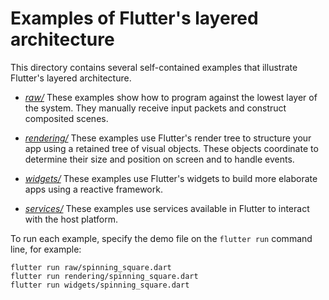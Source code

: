 # Examples of Flutter's layered architecture

This directory contains several self-contained examples that illustrate
Flutter's layered architecture.

 * [*raw/*](raw/) These examples show how to program against the lowest layer of
   the system. They manually receive input packets and construct composited
   scenes.

 * [*rendering/*](rendering/) These examples use Flutter's render tree to
   structure your app using a retained tree of visual objects. These objects
   coordinate to determine their size and position on screen and to handle
   events.

 * [*widgets/*](widgets/) These examples use Flutter's widgets to build more
   elaborate apps using a reactive framework.

 * [*services/*](services/) These examples use services available in Flutter to
   interact with the host platform.

To run each example, specify the demo file on the `flutter run`
command line, for example:

```
flutter run raw/spinning_square.dart
flutter run rendering/spinning_square.dart
flutter run widgets/spinning_square.dart
```
